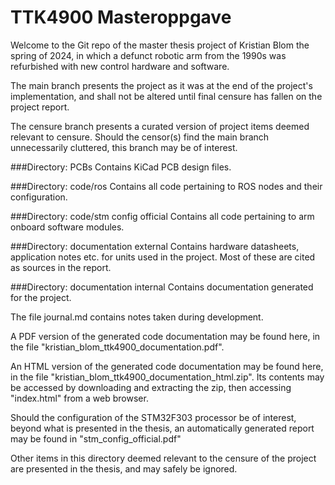 # TTK4900 Masteroppgave

Welcome to the Git repo of the master thesis project of Kristian Blom the spring of 2024, in which a defunct robotic arm from the 1990s was refurbished with new control hardware and software.

The main branch presents the project as it was at the end of the project's implementation, and shall not be altered until final censure has fallen on the project report.


The censure branch presents a curated version of project items deemed relevant to censure. Should the censor(s) find the main branch unnecessarily cluttered, this branch may be of interest.

###Directory: PCBs
Contains KiCad PCB design files.

###Directory: code/ros
Contains all code pertaining to ROS nodes and their configuration.

###Directory: code/stm config official
Contains all code pertaining to arm onboard software modules.

###Directory: documentation external
Contains hardware datasheets, application notes etc. for units used in the project. Most of these are cited as sources in the report.

###Directory: documentation internal
Contains documentation generated for the project.

The file journal.md contains notes taken during development.

A PDF version of the generated code documentation may be found here, in the file "kristian\_blom\_ttk4900\_documentation.pdf".

An HTML version of the generated code documentation may be found here, in the file "kristian\_blom\_ttk4900\_documentation\_html.zip". Its contents may be accessed by downloading and extracting the zip, then accessing "index.html" from a web browser.

Should the configuration of the STM32F303 processor be of interest, beyond what is presented in the thesis, an automatically generated report may be found in "stm\_config\_official.pdf"

Other items in this directory deemed relevant to the censure of the project are presented in the thesis, and may safely be ignored.
